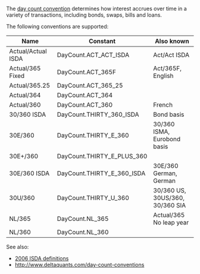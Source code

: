 The [day count convention](https://en.wikipedia.org/wiki/Day_count_convention)
determines how interest accrues over time in a variety of transactions,
including bonds, swaps, bills and loans.

The following conventions are supported:

| Name               | Constant                   | Also known                      |
| ------------------ | -------------------------- | ------------------------------- |
| Actual/Actual ISDA | DayCount.ACT_ACT_ISDA      | Act/Act ISDA                    |
| Actual/365 Fixed   | DayCount.ACT_365F          | Act/365F, English               |
| Actual/365.25      | DayCount.ACT_365_25        |                                 |
| Actual/364         | DayCount.ACT_364           |                                 |
| Actual/360         | DayCount.ACT_360           | French                          |
| 30/360 ISDA        | DayCount.THIRTY_360_ISDA   | Bond basis                      |
| 30E/360            | DayCount.THIRTY_E_360      | 30/360 ISMA, Eurobond basis     |
| 30E+/360           | DayCount.THIRTY_E_PLUS_360 |                                 |
| 30E/360 ISDA       | DayCount.THIRTY_E_360_ISDA | 30E/360 German, German          |
| 30U/360            | DayCount.THIRTY_U_360      | 30/360 US, 30US/360, 30/360 SIA |
| NL/365             | DayCount.NL_365            | Actual/365 No leap year         |
| NL/360             | DayCount.NL_360            |                                 |

See also:

- [2006 ISDA definitions](https://www.rbccm.com/assets/rbccm/docs/legal/doddfrank/Documents/ISDALibrary/2006%20ISDA%20Definitions.pdf)
- http://www.deltaquants.com/day-count-conventions
